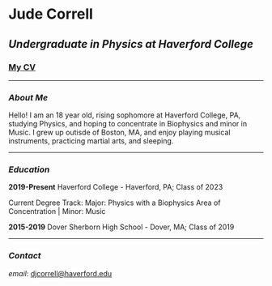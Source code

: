# Jude Correll
## *Undergraduate in Physics at Haverford College*

### [My CV](https://github.com/judecorrell/judecorrell.github.io/raw/master/cv/JudeCorrellCV.pdf)
---
### *About Me*

Hello! I am an 18 year old, rising sophomore at Haverford College, PA, studying Physics, and hoping to concentrate in Biophysics and minor in Music. I grew up outisde of Boston, MA, and enjoy playing musical instruments, practicing martial arts, and sleeping.

---
### *Education*

**2019-Present**
Haverford College - Haverford, PA; Class of 2023

Current Degree Track:
Major: Physics with a Biophysics Area of Concentration | Minor: Music

**2015-2019**
Dover Sherborn High School - Dover, MA; Class of 2019

---
### *Contact*

*email*: djcorrell@haverford.edu
